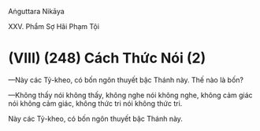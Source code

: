 Aṅguttara Nikāya

XXV. Phẩm Sợ Hãi Phạm Tội

# (VIII) (248) Cách Thức Nói (2)

—Này các Tỷ-kheo, có bốn ngôn thuyết bậc Thánh này. Thế nào là bốn?

—Không thấy nói không thấy, không nghe nói không nghe, không cảm giác nói không cảm giác, không thức tri nói không thức tri.

Này các Tỷ-kheo, có bốn ngôn thuyết bậc Thánh này.

